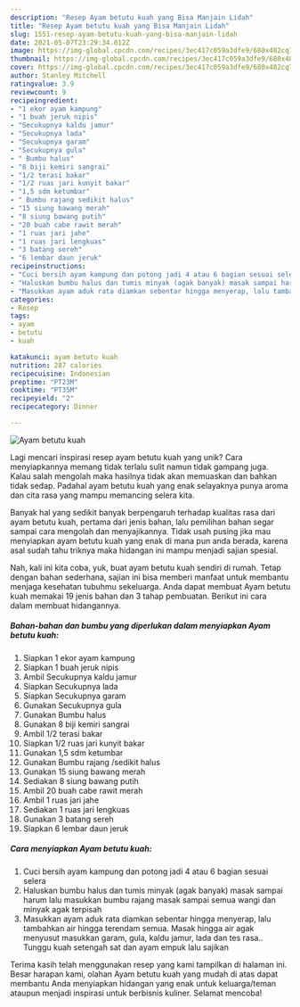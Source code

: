 ```yaml
---
description: "Resep Ayam betutu kuah yang Bisa Manjain Lidah"
title: "Resep Ayam betutu kuah yang Bisa Manjain Lidah"
slug: 1551-resep-ayam-betutu-kuah-yang-bisa-manjain-lidah
date: 2021-05-07T23:29:34.012Z
image: https://img-global.cpcdn.com/recipes/3ec417c059a3dfe9/680x482cq70/ayam-betutu-kuah-foto-resep-utama.jpg
thumbnail: https://img-global.cpcdn.com/recipes/3ec417c059a3dfe9/680x482cq70/ayam-betutu-kuah-foto-resep-utama.jpg
cover: https://img-global.cpcdn.com/recipes/3ec417c059a3dfe9/680x482cq70/ayam-betutu-kuah-foto-resep-utama.jpg
author: Stanley Mitchell
ratingvalue: 3.9
reviewcount: 9
recipeingredient:
- "1 ekor ayam kampung"
- "1 buah jeruk nipis"
- "Secukupnya kaldu jamur"
- "Secukupnya lada"
- "Secukupnya garam"
- "Secukupnya gula"
- " Bumbu halus"
- "8 biji kemiri sangrai"
- "1/2 terasi bakar"
- "1/2 ruas jari kunyit bakar"
- "1,5 sdm ketumbar"
- " Bumbu rajang sedikit halus"
- "15 siung bawang merah"
- "8 siung bawang putih"
- "20 buah cabe rawit merah"
- "1 ruas jari jahe"
- "1 ruas jari lengkuas"
- "3 batang sereh"
- "6 lembar daun jeruk"
recipeinstructions:
- "Cuci bersih ayam kampung dan potong jadi 4 atau 6 bagian sesuai selera"
- "Haluskan bumbu halus dan tumis minyak (agak banyak) masak sampai harum lalu masukkan bumbu rajang masak sampai semua wangi dan minyak agak terpisah"
- "Masukkan ayam aduk rata diamkan sebentar hingga menyerap, lalu tambahkan air hingga terendam semua. Masak hingga air agak menyusut masukkan garam, gula, kaldu jamur, lada dan tes rasa.. Tunggu kuah setengah sat dan ayam empuk lalu sajikan"
categories:
- Resep
tags:
- ayam
- betutu
- kuah

katakunci: ayam betutu kuah 
nutrition: 287 calories
recipecuisine: Indonesian
preptime: "PT23M"
cooktime: "PT35M"
recipeyield: "2"
recipecategory: Dinner

---
```



![Ayam betutu kuah](https://img-global.cpcdn.com/recipes/3ec417c059a3dfe9/680x482cq70/ayam-betutu-kuah-foto-resep-utama.jpg)

Lagi mencari inspirasi resep ayam betutu kuah yang unik? Cara menyiapkannya memang tidak terlalu sulit namun tidak gampang juga. Kalau salah mengolah maka hasilnya tidak akan memuaskan dan bahkan tidak sedap. Padahal ayam betutu kuah yang enak selayaknya punya aroma dan cita rasa yang mampu memancing selera kita.



Banyak hal yang sedikit banyak berpengaruh terhadap kualitas rasa dari ayam betutu kuah, pertama dari jenis bahan, lalu pemilihan bahan segar sampai cara mengolah dan menyajikannya. Tidak usah pusing jika mau menyiapkan ayam betutu kuah yang enak di mana pun anda berada, karena asal sudah tahu triknya maka hidangan ini mampu menjadi sajian spesial.


Nah, kali ini kita coba, yuk, buat ayam betutu kuah sendiri di rumah. Tetap dengan bahan sederhana, sajian ini bisa memberi manfaat untuk membantu menjaga kesehatan tubuhmu sekeluarga. Anda dapat membuat Ayam betutu kuah memakai 19 jenis bahan dan 3 tahap pembuatan. Berikut ini cara dalam membuat hidangannya.

<!--inarticleads1-->

##### Bahan-bahan dan bumbu yang diperlukan dalam menyiapkan Ayam betutu kuah:

1. Siapkan 1 ekor ayam kampung
1. Siapkan 1 buah jeruk nipis
1. Ambil Secukupnya kaldu jamur
1. Siapkan Secukupnya lada
1. Siapkan Secukupnya garam
1. Gunakan Secukupnya gula
1. Gunakan  Bumbu halus
1. Gunakan 8 biji kemiri sangrai
1. Ambil 1/2 terasi bakar
1. Siapkan 1/2 ruas jari kunyit bakar
1. Gunakan 1,5 sdm ketumbar
1. Gunakan  Bumbu rajang /sedikit halus
1. Gunakan 15 siung bawang merah
1. Sediakan 8 siung bawang putih
1. Ambil 20 buah cabe rawit merah
1. Ambil 1 ruas jari jahe
1. Sediakan 1 ruas jari lengkuas
1. Gunakan 3 batang sereh
1. Siapkan 6 lembar daun jeruk




<!--inarticleads2-->

##### Cara menyiapkan Ayam betutu kuah:

1. Cuci bersih ayam kampung dan potong jadi 4 atau 6 bagian sesuai selera
1. Haluskan bumbu halus dan tumis minyak (agak banyak) masak sampai harum lalu masukkan bumbu rajang masak sampai semua wangi dan minyak agak terpisah
1. Masukkan ayam aduk rata diamkan sebentar hingga menyerap, lalu tambahkan air hingga terendam semua. Masak hingga air agak menyusut masukkan garam, gula, kaldu jamur, lada dan tes rasa.. Tunggu kuah setengah sat dan ayam empuk lalu sajikan




Terima kasih telah menggunakan resep yang kami tampilkan di halaman ini. Besar harapan kami, olahan Ayam betutu kuah yang mudah di atas dapat membantu Anda menyiapkan hidangan yang enak untuk keluarga/teman ataupun menjadi inspirasi untuk berbisnis kuliner. Selamat mencoba!
